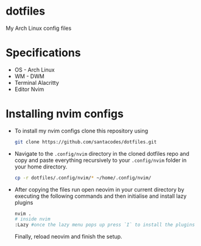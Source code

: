 # dotfiles
My Arch Linux config files 

# Specifications 
- OS - Arch Linux
- WM - DWM 
- Terminal Alacritty
- Editor Nvim 

# Installing nvim configs 
- To install my nvim configs clone this repository using

  ```bash
  git clone https://github.com/santacodes/dotfiles.git
  ```

- Navigate to the `.config/nvim` directory in the cloned dotfiles repo and copy and paste everything recursively to your `.config/nvim` folder in your home directory.

    ```bash
    cp -r dotfiles/.config/nvim/* ~/home/.config/nvim/ 
    ```
- After copying the files run open neovim in your current directory by executing the following commands and then initialise and install lazy plugins
  
  ```bash
  nvim .
  # inside nvim
  :Lazy #once the lazy menu pops up press `I` to install the plugins
  ```
  Finally, reload neovim and finish the setup.
